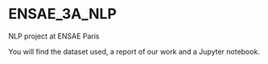 # ENSAE_3A_NLP
NLP project at ENSAE Paris

You will find the dataset used, a report of our work and a Jupyter notebook.
